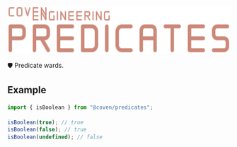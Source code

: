 <img alt="Coven Engineering Parsers logo" src="https://raw.githubusercontent.com/covenengineering/libraries/main/@coven/predicates/logo.svg" height="108" />

🛡️ Predicate wards.

## Example

```typescript
import { isBoolean } from "@coven/predicates";

isBoolean(true); // true
isBoolean(false); // true
isBoolean(undefined); // false
```
